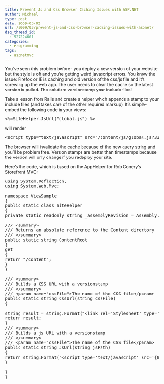 ```yaml
---
title: Prevent Js and Css Browser Caching Issues with ASP.NET
author: Michael
type: post
date: 2009-03-02
url: /2009/03/prevent-js-and-css-browser-caching-issues-with-aspnet/
dsq_thread_id:
  - 527224601
categories:
  - Programming
tags:
  - aspnetmvc
---
```

You&#8217;ve seen this problem before- you deploy a new version of your website but the style is off and you&#8217;re getting weird javascript errors. You know the issue: Firefox or IE is caching and old version of the css/js file and it&#8217;s screwing up the web app. The user needs to clear the cache so the latest version is pulled. The solution: versionstamp your include files!

Take a lesson from Rails and create a helper which appends a stamp to your include files (and takes care of the other required markup). It&#8217;s simple- embed the following code in your views:

<pre class="brush: csharp; title: ; notranslate" title="">&lt;%=SiteHelper.JsUrl("global.js") %&gt;
</pre>

will render

<pre class="brush: xml; title: ; notranslate" title="">&lt;script type="text/javascript" src="/content/js/global.js?33433651"&gt;&lt;/script&gt;
</pre>

The browser will invalidate the cache because of the new query string and you&#8217;ll be problem free. Version stamps are better than timestamps because the version will only change if you redeploy your site.

Here&#8217;s the code, which is based on the AppHelper for Rob Conery&#8217;s Storefront MVC:

<pre class="brush: csharp; title: ; notranslate" title="">using System.Reflection;
using System.Web.Mvc;

namespace ViewSample
{
public static class SiteHelper
{
private static readonly string _assemblyRevision = Assembly.GetExecutingAssembly().GetName().Version.Build.ToString() + Assembly.GetExecutingAssembly().GetName().Version.Revision.ToString();

/// &lt;summary&gt;
/// Returns an absolute reference to the Content directory
/// &lt;/summary&gt;
public static string ContentRoot
{
get
{
return "/content";
}
}

/// &lt;summary&gt;
/// Builds a CSS URL with a versionstamp
/// &lt;/summary&gt;
/// &lt;param name="cssFile"&gt;The name of the CSS file&lt;/param&gt;
public static string CssUrl(string cssFile)
{

string result = string.Format("&lt;link rel='Stylesheet' type='text/css' href='{0}/css/{1}?{2}' /&gt;", ContentRoot, cssFile, _assemblyRevision);
return result;
}
/// &lt;summary&gt;
/// Builds a js URL with a versionstamp
/// &lt;/summary&gt;
/// &lt;param name="cssFile"&gt;The name of the CSS file&lt;/param&gt;
public static string JsUrl(string jsPath)
{
return string.Format("&lt;script type='text/javascript' src='{0}/js/{1}?{2}'&gt;&lt;/script&gt;", ContentRoot, jsPath, _assemblyRevision);
}

}
}

</pre>
